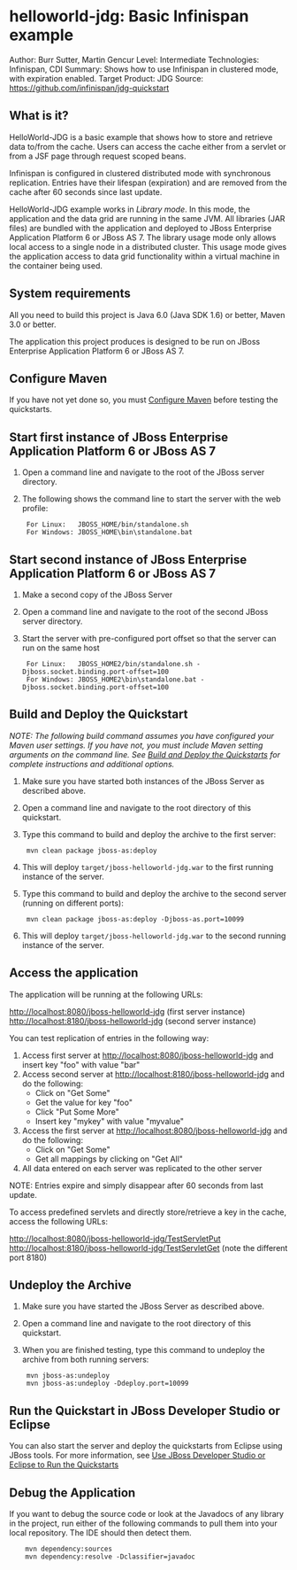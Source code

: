 helloworld-jdg: Basic Infinispan example
====================================
Author: Burr Sutter, Martin Gencur
Level: Intermediate
Technologies: Infinispan, CDI
Summary: Shows how to use Infinispan in clustered mode, with expiration enabled.
Target Product: JDG
Source: <https://github.com/infinispan/jdg-quickstart>

What is it?
-----------

HelloWorld-JDG is a basic example that shows how to store and retrieve data to/from the cache. Users can access the cache
either from a servlet or from a JSF page through request scoped beans.

Infinispan is configured in clustered distributed mode with synchronous replication. Entries have their lifespan (expiration)
and are removed from the cache after 60 seconds since last update.

HelloWorld-JDG example works in _Library mode_. In this mode, the application and the data grid are running in the same
JVM. All libraries (JAR files) are bundled with the application and deployed to JBoss Enterprise Application Platform 6
or JBoss AS 7.  The library usage mode only allows local access to a single node in a distributed cluster. This usage
mode gives the application access to data grid functionality within a virtual machine in the container being used.


System requirements
-------------------

All you need to build this project is Java 6.0 (Java SDK 1.6) or better, Maven 3.0 or better.

The application this project produces is designed to be run on JBoss Enterprise Application Platform 6 or JBoss AS 7. 

 
Configure Maven
---------------

If you have not yet done so, you must [Configure Maven](../../README.md#configure-maven) before testing the quickstarts.


Start first instance of JBoss Enterprise Application Platform 6 or JBoss AS 7
-----------------------------------------------------------------------------

1. Open a command line and navigate to the root of the JBoss server directory.
2. The following shows the command line to start the server with the web profile:

        For Linux:   JBOSS_HOME/bin/standalone.sh
        For Windows: JBOSS_HOME\bin\standalone.bat

Start second instance of JBoss Enterprise Application Platform 6 or JBoss AS 7
------------------------------------------------------------------------------

1. Make a second copy of the JBoss Server
2. Open a command line and navigate to the root of the second JBoss server directory.
3. Start the server with pre-configured port offset so that the server can run on the same host

        For Linux:   JBOSS_HOME2/bin/standalone.sh -Djboss.socket.binding.port-offset=100
        For Windows: JBOSS_HOME2\bin\standalone.bat -Djboss.socket.binding.port-offset=100

 
Build and Deploy the Quickstart
-------------------------------

_NOTE: The following build command assumes you have configured your Maven user settings. If you have not, you must
include Maven setting arguments on the command line. See [Build and Deploy the Quickstarts](../../README.md#build-and-deploy-the-quickstarts)
for complete instructions and additional options._

1. Make sure you have started both instances of the JBoss Server as described above.
2. Open a command line and navigate to the root directory of this quickstart.
3. Type this command to build and deploy the archive to the first server:

        mvn clean package jboss-as:deploy

4. This will deploy `target/jboss-helloworld-jdg.war` to the first running instance of the server.
5. Type this command to build and deploy the archive to the second server (running on different ports):

        mvn clean package jboss-as:deploy -Djboss-as.port=10099

6. This will deploy `target/jboss-helloworld-jdg.war` to the second running instance of the server.


Access the application 
----------------------

The application will be running at the following URLs:

   <http://localhost:8080/jboss-helloworld-jdg>  (first server instance)
   <http://localhost:8180/jboss-helloworld-jdg>  (second server instance)

You can test replication of entries in the following way:

1. Access first server at <http://localhost:8080/jboss-helloworld-jdg> and insert key "foo" with value "bar"
2. Access second server at <http://localhost:8180/jboss-helloworld-jdg> and do the following:
   * Click on "Get Some"
   * Get the value for key "foo"
   * Click "Put Some More"
   * Insert key "mykey" with value "myvalue"
3. Access the first server at <http://localhost:8080/jboss-helloworld-jdg> and do the following:
   * Click on "Get Some"
   * Get all mappings by clicking on "Get All"
4. All data entered on each server was replicated to the other server

NOTE: Entries expire and simply disappear after 60 seconds from last update.

To access predefined servlets and directly store/retrieve a key in the cache, access the following URLs:

<http://localhost:8080/jboss-helloworld-jdg/TestServletPut>
<http://localhost:8180/jboss-helloworld-jdg/TestServletGet>  (note the different port 8180)


Undeploy the Archive
--------------------

1. Make sure you have started the JBoss Server as described above.
2. Open a command line and navigate to the root directory of this quickstart.
3. When you are finished testing, type this command to undeploy the archive from both running servers:

        mvn jboss-as:undeploy
        mvn jboss-as:undeploy -Ddeploy.port=10099


Run the Quickstart in JBoss Developer Studio or Eclipse
-------------------------------------------------------
You can also start the server and deploy the quickstarts from Eclipse using JBoss tools. For more information,
see [Use JBoss Developer Studio or Eclipse to Run the Quickstarts](../README.md#use-jboss-developer-studio-or-eclipse-to-run-the-quickstarts)


Debug the Application
---------------------

If you want to debug the source code or look at the Javadocs of any library in the project, run either of the following
commands to pull them into your local repository. The IDE should then detect them.

        mvn dependency:sources
        mvn dependency:resolve -Dclassifier=javadoc

